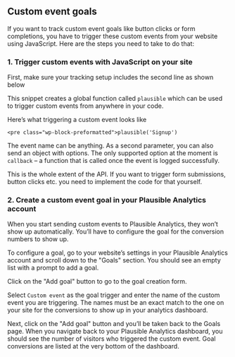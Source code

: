 ## Custom event goals

If you want to track custom event goals like button clicks or form completions, you have to trigger these custom events from your website using JavaScript. Here are the steps you need to take to do that:

### 1. Trigger custom events with JavaScript on your site

First, make sure your tracking setup includes the second line as shown below

<script async defer data-domain="<yourdomain.com>" src="https://plausible.io/js/plausible.js"></script>
<script>window.plausible = window.plausible || function() { (window.plausible.q = window.plausible.q || []).push(arguments) }</script>

This snippet creates a global function called `plausible` which can be used to trigger custom events from anywhere in your code.

Here’s what triggering a custom event looks like

``` <pre class="wp-block-preformatted">plausible('Signup') ```

The event name can be anything. As a second parameter, you can also send an object with options. The only supported option at the moment is `callback` – a function that is called once the event is logged successfully.

This is the whole extent of the API. If you want to trigger form submissions, button clicks etc. you need to implement the code for that yourself.

### 2. Create a custom event goal in your Plausible Analytics account

When you start sending custom events to Plausible Analytics, they won’t show up automatically. You’ll have to configure the goal for the conversion numbers to show up.

To configure a goal, go to your website’s settings in your Plausible Analytics account and scroll down to the "Goals" section. You should see an empty list with a prompt to add a goal.

Click on the "Add goal" button to go to the goal creation form.

Select `Custom event` as the goal trigger and enter the name of the custom event you are triggering. The names must be an exact match to the one on your site for the conversions to show up in your analytics dashboard.

Next, click on the "Add goal" button and you’ll be taken back to the Goals page. When you navigate back to your Plausible Analytics dashboard, you should see the number of visitors who triggered the custom event. Goal conversions are listed at the very bottom of the dashboard.
